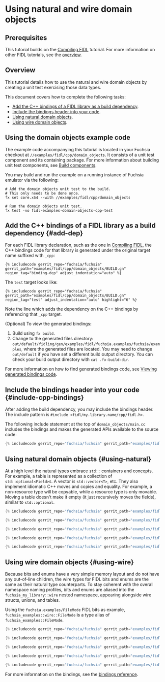 # Using natural and wire domain objects

## Prerequisites

This tutorial builds on the [Compiling FIDL][fidl-intro] tutorial.
For more information on other FIDL tutorials, see the [overview][overview].

## Overview

This tutorial details how to use the natural and wire domain objects by creating
a unit test exercising those data types.

This document covers how to complete the following tasks:

* [Add the C++ bindings of a FIDL library as a build dependency](#add-dep).
* [Include the bindings header into your code](#include-cpp-bindings).
* [Using natural domain objects](#using-natural).
* [Using wire domain objects](#using-wire).

## Using the domain objects example code

The example code accompanying this tutorial is located in your Fuchsia checkout
at `//examples/fidl/cpp/domain_objects`. It consists of a unit test component
and its containing package. For more information about building unit test
components, see [Build components][build-components].

You may build and run the example on a running instance of Fuchsia emulator via
the following:

```posix-terminal
# Add the domain objects unit test to the build.
# This only needs to be done once.
fx set core.x64 --with //examples/fidl/cpp/domain_objects

# Run the domain objects unit test.
fx test -vo fidl-examples-domain-objects-cpp-test
```

## Add the C++ bindings of a FIDL library as a build dependency {#add-dep}

<!-- TODO(fxbug.dev/98989): Talk about Bazel targets -->

For each FIDL library declaration, such as the one in
[Compiling FIDL][fidl-intro], the C++ bindings code for that library is
generated under the original target name suffixed with `_cpp`:

```gn
{% includecode gerrit_repo="fuchsia/fuchsia" gerrit_path="examples/fidl/cpp/domain_objects/BUILD.gn" region_tag="binding-dep" adjust_indentation="auto" %}
```

The `test` target looks like:

```gn
{% includecode gerrit_repo="fuchsia/fuchsia" gerrit_path="examples/fidl/cpp/domain_objects/BUILD.gn" region_tag="test" adjust_indentation="auto" highlight="6" %}
```

Note the line which adds the dependency on the C++ bindings by referencing that
`_cpp` target.

(Optional) To view the generated bindings:

1. Build using `fx build`.
2. Change to the generated files directory:
   `out/default/fidling/gen/examples/fidl/fuchsia.examples/fuchsia/examples`,
   where the generated files are located. You may need to change `out/default`
   if you have set a different build output directory. You can check your build
   output directory with `cat .fx-build-dir`.

For more information on how to find generated bindings code, see
[Viewing generated bindings code][generated-code].

## Include the bindings header into your code {#include-cpp-bindings}

After adding the build dependency, you may include the bindings header. The
include pattern is `#include <fidl/my.library.name/cpp/fidl.h>`.

The following include statement at the top of `domain_objects/main.cc` includes
the bindings and makes the generated APIs available to the source code:

```cpp
{% includecode gerrit_repo="fuchsia/fuchsia" gerrit_path="examples/fidl/cpp/domain_objects/main.cc" region_tag="include" %}
```

## Using natural domain objects {#using-natural}

At a high level the natural types embrace `std::` containers and concepts. For
example, a table is represented as a collection of `std::optional<Field>`s. A
vector is `std::vector<T>`, etc. They also implement idiomatic C++ moves and
copies and equality. For example, a non-resource type will be copyable, while a
resource type is only movable. Moving a table doesn't make it empty (it just
recursively moves the fields), similar to `std::optional`.

<!-- TODO(fxbug.dev/103483): Complete the domain object tutorials -->

```cpp
{% includecode gerrit_repo="fuchsia/fuchsia" gerrit_path="examples/fidl/cpp/domain_objects/main.cc" region_tag="natural-bits" %}

{% includecode gerrit_repo="fuchsia/fuchsia" gerrit_path="examples/fidl/cpp/domain_objects/main.cc" region_tag="natural-enums" %}

{% includecode gerrit_repo="fuchsia/fuchsia" gerrit_path="examples/fidl/cpp/domain_objects/main.cc" region_tag="natural-structs" %}

{% includecode gerrit_repo="fuchsia/fuchsia" gerrit_path="examples/fidl/cpp/domain_objects/main.cc" region_tag="natural-unions" %}

{% includecode gerrit_repo="fuchsia/fuchsia" gerrit_path="examples/fidl/cpp/domain_objects/main.cc" region_tag="natural-tables" %}
```

## Using wire domain objects {#using-wire}

Because bits and enums have a very simple memory layout and do not have any
out-of-line children, the wire types for FIDL bits and enums are the same as
their natural type counterparts. To stay coherent with the overall namespace
naming profiles, bits and enums are aliased into the `fuchsia_my_library::wire`
nested namespace, appearing alongside wire structs, unions, and tables.

Using the `fuchsia.examples/FileMode` FIDL bits as example,
`fuchsia_examples::wire::FileMode` is a type alias of
`fuchsia_examples::FileMode`.

```cpp
{% includecode gerrit_repo="fuchsia/fuchsia" gerrit_path="examples/fidl/cpp/domain_objects/main.cc" region_tag="wire-bits" %}

{% includecode gerrit_repo="fuchsia/fuchsia" gerrit_path="examples/fidl/cpp/domain_objects/main.cc" region_tag="wire-enums" %}
```

<!-- TODO(fxbug.dev/103483): Write more about the domain objects -->

```cpp
{% includecode gerrit_repo="fuchsia/fuchsia" gerrit_path="examples/fidl/cpp/domain_objects/main.cc" region_tag="wire-structs" %}

{% includecode gerrit_repo="fuchsia/fuchsia" gerrit_path="examples/fidl/cpp/domain_objects/main.cc" region_tag="wire-unions" %}

{% includecode gerrit_repo="fuchsia/fuchsia" gerrit_path="examples/fidl/cpp/domain_objects/main.cc" region_tag="wire-tables" %}
```

For more information on the bindings, see the
[bindings reference][bindings-ref].

<!-- xrefs -->
[build-components]: /docs/development/components/build.md#unit-tests
[generated-code]: /docs/development/languages/fidl/guides/generated-code.md#rust
[bindings-ref]: /docs/reference/fidl/bindings/cpp-bindings.md
[fidl-intro]: /docs/development/languages/fidl/tutorials/fidl.md
[overview]: /docs/development/languages/fidl/tutorials/overview.md
[server-tut]: /docs/development/languages/fidl/tutorials/cpp/basics/server.md
